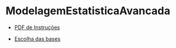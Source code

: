 # ModelagemEstatisticaAvancada

- [PDF de Instruções](https://github.com/americofreitasjr/ModelagemEstatisticaAvancada/blob/main/Trabalho%20Modelagem%20Estat%C3%ADstica%20Avan%C3%A7ada.pdf)

- [Escolha das bases](http://htmlpreview.github.io/?https://github.com/americofreitasjr/ModelagemEstatisticaAvancada/blob/main/ModelagemEstatisticaAvancada.html)

